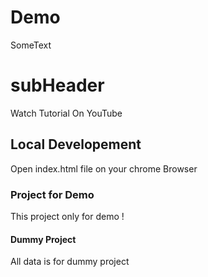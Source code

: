 # Demo

SomeText

# subHeader

Watch Tutorial On YouTube

## Local Developement

Open index.html file on your chrome Browser

### Project for Demo

This project only for demo !

#### Dummy Project

All data is for dummy project

